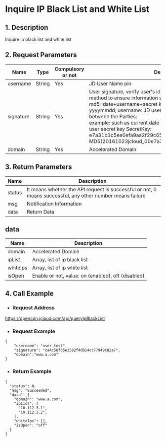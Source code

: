 # **Inquire IP Black List and White List**

## **1. Description**

Inquire ip black list and white list

## **2. Request Parameters**

| **Name**   | **Type** | **Compulsory or not** | **Description**                                                     |
| ---------- | -------- | ------------ | ------------------------------------------------------------ |
| username   | String   | Yes           | JD User Name pin                                                |
| signature  | String   | Yes           | User signature, verify user's identity information through md5 method to ensure information security. </br>md5=date+username+secret key SecretKey; date: format is yyyymmdd; username: JD user name pin; secret key: agreed between the Parties; </br>example: such as current date 2016-10-23, user pin: jcloud_00, user secret key SecretKey: e7a31b1c5ea0efa9aa2f29c6559f7d61, then the signature is MD5(20161023jcloud_00e7a31b1c5ea0efa9aa2f29c6559f7d61)|
| domain     | String   | Yes           | Accelerated Domain|

## **3. Return Parameters**

| **Name**   | **Description** | 
| ---------- | -------- |
| status  | It means whether the API request is successful or not, 0 means successful, any other number means failure  | 
| msg  | Notification Information | 
| data | Return Data| 

## **data**
| **Name**         | **Description**               |
| -------------- | -------------------- |
| domain      | Accelerated Domain |
| ipList  | Array, list of ip black list  |
| whiteIps  | Array, list of ip white list  |
| isOpen   | Enable or not, value: on (enabled), off (disabled)   |

## **4. Call Example**

- ### **Request Address**

https://opencdn.jcloud.com/api/queryIpBlackList

- ### **Request Example**

```
{
    "username": "user_test",
    "signature": "ca4c56f85e3582f4d814cc77949c82a7",
    "domain":"www.a.com"
}
```

- ### **Return Example**

```
{
  "status": 0,
  "msg": "Succeeded",
  "data": {
    "domain": "www.a.com",
    "ipList": [
      "10.112.3.1",
      "10.112.3.2",
    ],
    "whiteIps": [],
    "isOpen": "off"
  }
}

```
